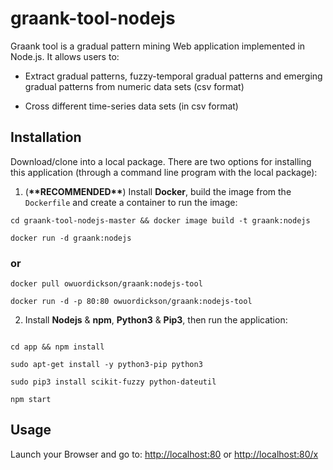 # graank-tool-nodejs

Graank tool is a gradual pattern mining Web application implemented in Node.js. It allows users to:

* Extract gradual patterns, fuzzy-temporal gradual patterns and emerging gradual patterns from numeric data sets (csv format)

* Cross different time-series data sets (in csv format)

## Installation

Download/clone into a local package. There are two options for installing this application (through a command line program with the local package):

1. (**\*\*RECOMMENDED\*\***) Install **Docker**, build the image from the ```Dockerfile``` and create a container to run the image:

``` shell
cd graank-tool-nodejs-master && docker image build -t graank:nodejs

docker run -d graank:nodejs

```

### or

``` shell
docker pull owuordickson/graank:nodejs-tool

docker run -d -p 80:80 owuordickson/graank:nodejs-tool

```

2. Install **Nodejs** & **npm**, **Python3** & **Pip3**, then run the application:

``` shell

cd app && npm install

sudo apt-get install -y python3-pip python3

sudo pip3 install scikit-fuzzy python-dateutil

npm start

```

## Usage

Launch your Browser and go to: <http://localhost:80> or <http://localhost:80/x>
